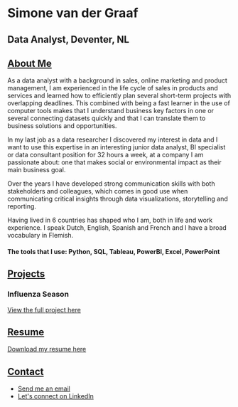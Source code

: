 # Simone van der Graaf
## Data Analyst, Deventer, NL

## <ins>About Me</ins>
As a data analyst with a background in sales, online marketing and product management, I am experienced in the life cycle of sales in products and services and learned how to efficiently plan several short-term projects with overlapping deadlines. This combined with being a fast learner in the use of computer tools makes that I understand business key factors in one or several connecting datasets quickly and that I can translate them to business solutions and opportunities.

In my last job as a data researcher I discovered my interest in data and I want to use this expertise in an interesting junior data analyst, BI specialist or data consultant position for 32 hours a week, at a company I am passionate about: one that makes social or environmental impact as their main business goal. 

Over the years I have developed strong communication skills with both stakeholders and colleagues, which comes in good use when communicating critical insights through data visualizations, storytelling and reporting. 

Having lived in 6 countries has shaped who I am, both in life and work experience. I speak Dutch, English, Spanish and French and I have a broad vocabulary in Flemish.

#### The tools that I use: Python, SQL, Tableau, PowerBI, Excel, PowerPoint

## <ins>Projects</ins>
### Influenza Season
[View the full project here](/Projects/Influenza-Season-Project.pdf)

## <ins>Resume</ins>
[Download my resume here](/Assets/Resume.pdf)

## <ins>Contact</ins>
- [Send me an email](mailto:simone.data.analytics@gmail.com)
- [Let's connect on LinkedIn](https://www.linkedin.com/in/simone-van-der-graaf)
